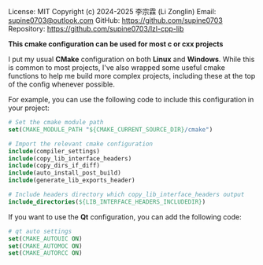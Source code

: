 License: MIT
Copyright (c) 2024-2025 李宗霖 (Li Zonglin)
Email: supine0703@outlook.com
GitHub: https://github.com/supine0703
Repository: https://github.com/supine0703/lzl-cpp-lib

**This cmake configuration can be used for most c or cxx projects**

I put my usual **CMake** configuration on both **Linux** and **Windows**. While this is common to most projects, I've also wrapped some useful cmake functions to help me build more complex projects, including these at the top of the config whenever possible.

For example, you can use the following code to include this configuration in your project:

```cmake
# Set the cmake module path
set(CMAKE_MODULE_PATH "${CMAKE_CURRENT_SOURCE_DIR}/cmake")

# Import the relevant cmake configuration
include(compiler_settings)
include(copy_lib_interface_headers)
include(copy_dirs_if_diff)
include(auto_install_post_build)
include(generate_lib_exports_header)

# Include headers directory which copy_lib_interface_headers output
include_directories(${LIB_INTERFACE_HEADERS_INCLUDEDIR})
```

If you want to use the **Qt** configuration, you can add the following code: 

```cmake
# qt auto settings
set(CMAKE_AUTOUIC ON)
set(CMAKE_AUTOMOC ON)
set(CMAKE_AUTORCC ON)
```
